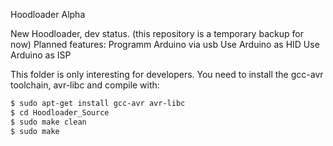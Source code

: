 Hoodloader Alpha

New Hoodloader, dev status. (this repository is a temporary backup for now)
Planned features:
Programm Arduino via usb
Use Arduino as HID
Use Arduino as ISP

This folder is only interesting for developers.
You need to install the gcc-avr toolchain, avr-libc and compile with:
``` bash
$ sudo apt-get install gcc-avr avr-libc
$ cd Hoodloader_Source
$ sudo make clean
$ sudo make
```
